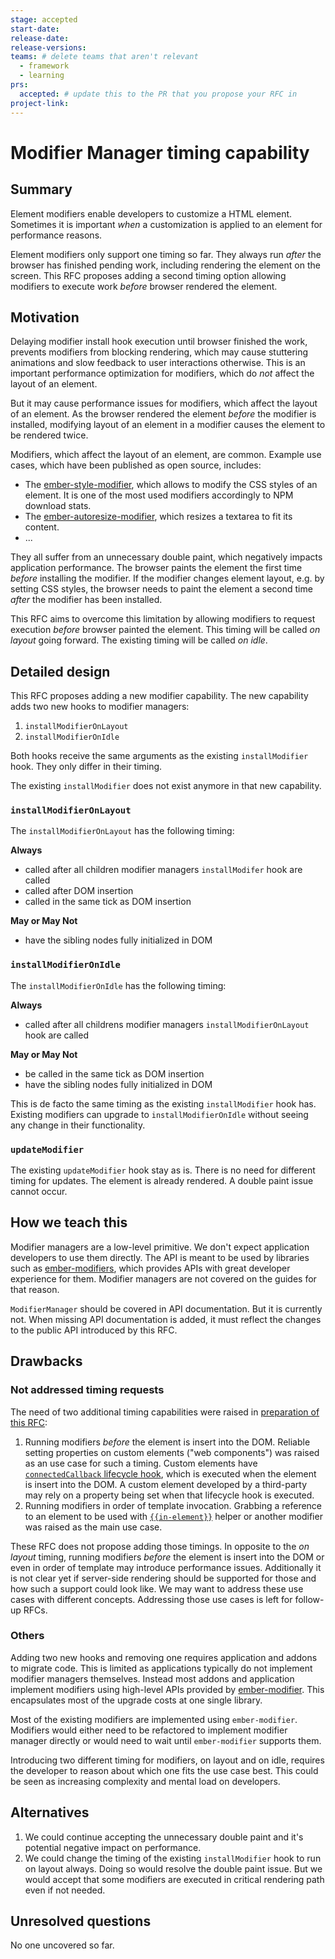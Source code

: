```yaml
---
stage: accepted
start-date: 
release-date: 
release-versions:
teams: # delete teams that aren't relevant
  - framework
  - learning
prs:
  accepted: # update this to the PR that you propose your RFC in
project-link:
---
```


<!--- 
Directions for above: 

stage: Leave as is
start-date: Fill in with today's date, 2032-12-01T00:00:00.000Z
release-date: Leave as is
release-versions: Leave as is
teams: Include only the [team(s)](README.md#relevant-teams) for which this RFC applies
prs:
  accepted: Fill this in with the URL for the Proposal RFC PR
project-link: Leave as is
-->

# Modifier Manager timing capability

## Summary

Element modifiers enable developers to customize a HTML element. Sometimes it is important _when_ a customization is applied to an element for performance reasons.

Element modifiers only support one timing so far. They always run _after_ the browser has finished pending work, including rendering the element on the screen. This RFC proposes adding a second timing option allowing modifiers to execute work _before_ browser rendered the element.

## Motivation

Delaying modifier install hook execution until browser finished the work, prevents modifiers from blocking rendering, which may cause stuttering animations and slow feedback to user interactions otherwise. This is an important performance optimization for modifiers, which do _not_ affect the layout of an element.

But it may cause performance issues for modifiers, which affect the layout of an element. As the browser rendered the element _before_ the modifier is installed, modifying layout of an element in a modifier causes the element to be rendered twice.

Modifiers, which affect the layout of an element, are common. Example use cases, which have been published as open source, includes:

- The [ember-style-modifier](https://emberobserver.com/addons/ember-style-modifier), which allows to modify the CSS styles of an element. It is one of the most used modifiers accordingly to NPM download stats.
- The [ember-autoresize-modifier](https://emberobserver.com/addons/ember-autoresize-modifier), which resizes a textarea to fit its content.
- ...

They all suffer from an unnecessary double paint, which negatively impacts application performance. The browser paints the element the first time _before_ installing the modifier. If the modifier changes element layout, e.g. by setting CSS styles, the browser needs to paint the element a second time _after_ the modifier has been installed.

This RFC aims to overcome this limitation by allowing modifiers to request execution _before_ browser painted the element. This timing will be called _on layout_ going forward. The existing timing will be called _on idle_.

## Detailed design

This RFC proposes adding a new modifier capability. The new capability adds two new hooks to modifier managers:

1. `installModifierOnLayout` 
2. `installModifierOnIdle`

Both hooks receive the same arguments as the existing `installModifier` hook. They only differ in their timing.

The existing `installModifier` does not exist anymore in that new capability.

### `installModifierOnLayout`

The `installModifierOnLayout` has the following timing:

**Always**

- called after all children modifier managers `installModifer` hook are called
- called after DOM insertion
- called in the same tick as DOM insertion 

**May or May Not**

- have the sibling nodes fully initialized in DOM
 
### `installModifierOnIdle`

The `installModifierOnIdle` has the following timing:

**Always**

- called after all childrens modifier managers `installModifierOnLayout` hook are called

**May or May Not**

- be called in the same tick as DOM insertion
- have the sibling nodes fully initialized in DOM

This is de facto the same timing as the existing `installModifier` hook has. Existing modifiers can upgrade to `installModifierOnIdle` without seeing any change in their functionality.

### `updateModifier`

The existing `updateModifier` hook stay as is. There is no need for different timing for updates. The element is already rendered. A double paint issue cannot occur.

## How we teach this

Modifier managers are a low-level primitive. We don't expect application developers to use them directly. The API is meant to be used by libraries such as [ember-modifiers](https://github.com/ember-modifier/ember-modifier), which provides APIs with great developer experience for them. Modifier managers are not covered on the guides for that reason.

`ModifierManager` should be covered in API documentation. But it is currently not. When missing API documentation is added, it must reflect the changes to the public API introduced by this RFC.

## Drawbacks

### Not addressed timing requests

The need of two additional timing capabilities were raised in [preparation of this RFC](https://github.com/emberjs/rfcs/issues/652#issuecomment-1195772115):

1. Running modifiers _before_ the element is insert into the DOM. Reliable setting properties on custom elements ("web components") was raised as an use case for such a timing.  Custom elements have [`connectedCallback` lifecycle hook](https://developer.mozilla.org/en-US/docs/Web/Web_Components/Using_custom_elements#using_the_lifecycle_callbacks), which is executed when the element is insert into the DOM. A custom element developed by a third-party may rely on a property being set when that lifecycle hook is executed.
2. Running modifiers in order of template invocation. Grabbing a reference to an element to be used with [`{{in-element}}`](https://api.emberjs.com/ember/release/classes/Ember.Templates.helpers/methods/each?anchor=in-element) helper or another modifier was raised as the main use case.

These RFC does not propose adding those timings. In opposite to the _on layout_ timing, running modifiers _before_ the element is insert into the DOM or even in order of template may introduce performance issues. Additionally it is not clear yet if server-side rendering should be supported for those and how such a support could look like. We may want to address these use cases with different concepts. Addressing those use cases is left for follow-up RFCs.

### Others

Adding two new hooks and removing one requires application and addons to migrate code. This is limited as applications typically do not implement modifier managers themselves. Instead most addons and application implement modifiers using high-level APIs provided by [ember-modifier](https://github.com/ember-modifier/ember-modifier). This encapsulates most of the upgrade costs at one single library.

Most of the existing modifiers are implemented using `ember-modifier`. Modifiers would either need to be refactored to implement modifier manager directly or would need to wait until `ember-modifier` supports them.

Introducing two different timing for modifiers, on layout and on idle, requires the developer to reason about which one fits the use case best. This could be seen as increasing complexity and mental load on developers.

## Alternatives

1. We could continue accepting the unnecessary double paint and it's potential negative impact on performance.
2. We could change the timing of the existing `installModifier` hook to run on layout always. Doing so would resolve the double paint issue. But we would accept that some modifiers are executed in critical rendering path even if not needed.

## Unresolved questions

No one uncovered so far.
